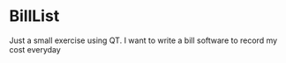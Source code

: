 # BillList
Just a small exercise using QT. I want to write a bill software to record my cost everyday
